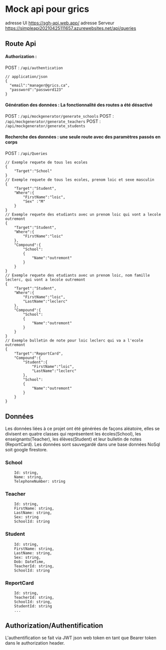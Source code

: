 # Mock api pour grics
adresse UI https://sgh-api.web.app/
adresse Serveur https://simpleapi20210425111657.azurewebsites.net/api/queries
## Route Api
#### Authorization : 
POST : `/api/authentication`
```
// application/json
{
  "email":"manager@grics.ca",
  "password":"password123"
}
```
#### Génération des données : La fonctionnalité des routes a été désactivé
POST : `/api/mockgenerator/generate_schools`
POST : `/api/mockgenerator/generate_teachers`
POST : `/api/mockgenerator/generate_students`

#### Recherche des données : une seule route avec des paramètres passés en corps
POST : `/api/Queries`
```
// Exemple requete de tous les ecoles
{   
    "Target":"School"
}
// Exemple requete de tous les ecoles, prenom loic et sexe masculin
{   
    "Target":"Student",
    "Where":{
        "FirstName":"loic",
        "Sex" :"M"
    }
}
// Exemple requete des etudiants avec un prenom loic qui vont a lecole outremont
{   
    "Target":"Student",
    "Where":{
        "FirstName":"loic"
    },
    "Compound":{
        "School":
        {
            "Name":"outremont"
        }
    }
}
// Exemple requete des etudiants avec un prenom loic, nom famille leclerc, qui vont a lecole outremont
{   
    "Target":"Student",
    "Where":{
        "FirstName":"loic",
        "LastName":"leclerc"
    },
    "Compound":{
        "School":
        {
            "Name":"outremont"
        }
    }
}
// Exemple bulletin de note pour loic leclerc qui va a l'ecole outremont
{   
    "Target":"ReportCard",
    "Compound":{
        "Student":{
            "FirstName":"loic",
            "LastName":"leclerc"
        },
        "School":
        {
            "Name":"outremont"
        }
    }
}
```
## Données
Les données liées à ce projet ont été générées de façons aléatoire, elles se divisent en quatre classes qui représentent les écoles(School), les enseignants(Teacher), les élèves(Student) et leur bulletin de notes (ReportCard).
Les données sont sauvegardé dans une base données NoSql soit google firestore.
### School
```
    Id: string,
    Name: string,
    TelephoneNumber: string
```
### Teacher
```
    Id: string,
    FirstName: string,
    LastName: string,
    Sex: string
    SchoolId: string
```
### Student
```
    Id: string,
    FirstName: string,
    LastName: string,
    Sex: string,
    Dob: DateTime,
    TeacherId: string,
    SchoolId: string
```
### ReportCard
```
    Id: string,
    TeacherId: string,
    SchoolId: string,
    StudentId: string
    ...
```

## Authorization/Authentification
L'authentification se fait via JWT json web token en tant que Bearer token dans le authorization header.
